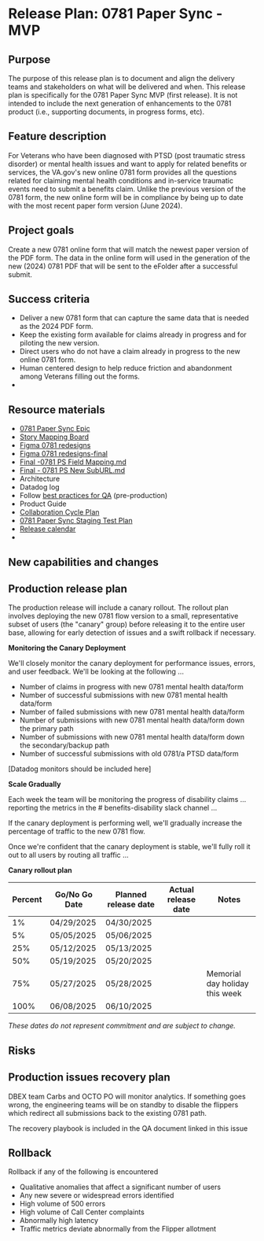 # Release Plan: 0781 Paper Sync - MVP 


## Purpose
The purpose of this release plan is to document and align the delivery teams and stakeholders on what will be delivered and when. This release plan is specifically for the 0781 Paper Sync MVP (first release). It is not intended to include the next generation of enhancements to the 0781 product (i.e., supporting documents, in progress forms, etc). 

## Feature description
For Veterans who have been diagnosed with PTSD (post traumatic stress disorder) or mental health issues and want to apply for related benefits or services, the VA.gov's new online 0781 form provides all the questions related for claiming mental health conditions and in-service traumatic events need to submit a benefits claim. Unlike the previous version of the 0781 form, the new online form will be in compliance by being up to date with the most recent paper form version (June 2024).

## Project goals
Create a new 0781 online form that will match the newest paper version of the PDF form. The data in the online form will used in the generation of the new (2024) 0781 PDF that will be sent to the eFolder after a successful submit.

## Success criteria
- Deliver a new 0781 form that can capture the same data that is needed as the 2024 PDF form.
- Keep the existing form available for claims already in progress and for piloting the new version.
- Direct users who do not have a claim already in progress to the new online 0781 form.
- Human centered design to help reduce friction and abandonment among Veterans filling out the forms.
- 

## Resource materials
- [0781 Paper Sync Epic](https://github.com/department-of-veterans-affairs/va.gov-team/issues/87438) 
- [Story Mapping Board](https://app.mural.co/t/departmentofveteransaffairs9999/m/departmentofveteransaffairs9999/1718308823134/02c2c9ea74f16b276692af8f31eb65202acc7928?wid=0-1719930043260)
- [Figma 0781 redesigns](https://www.figma.com/design/r3Aj9FtLFS989mlVeBsgJg/0781-Redesign?node-id=9856-83462&t=us3dJI6ZkhtJ0Wz8-4)
- [Figma 0781 redesigns-final](https://www.figma.com/design/r3Aj9FtLFS989mlVeBsgJg/0781-Redesign?node-id=8144-135894)
- [Final -0781 PS Field Mapping.md](https://github.com/department-of-veterans-affairs/va.gov-team/blob/master/products/disability/526ez/0781%20Paper%20Sync/0781%20PS%20Field%20Mapping.md)
- [Final - 0781 PS New SubURL.md](https://github.com/department-of-veterans-affairs/va.gov-team/blob/master/products/disability/526ez/0781%20Paper%20Sync/0781%20PS%20New%20SubURL.md)
- Architecture
- Datadog log
- Follow [best practices for QA](https://depo-platform-documentation.scrollhelp.site/developer-docs/qa-and-accessibility-testing) (pre-production)
- Product Guide
- [Collaboration Cycle Plan](https://github.com/department-of-veterans-affairs/va.gov-team/issues/80848)
- [0781 Paper Sync Staging Test Plan](https://github.com/department-of-veterans-affairs/va.gov-team-sensitive/blob/master/Administrative/vagov-users/staging-test-accounts-526EZ-0781-mental-health.md)
- [Release calendar](https://app.mural.co/t/departmentofveteransaffairs9999/m/departmentofveteransaffairs9999/1739482666003/8c148f924688c05f897075c420034f628d3f0970)
- 

## New capabilities and changes


## Production release plan
The production release will include a canary rollout. The rollout plan involves deploying the new 0781 flow version to a small, representative subset of users (the "canary" group) before releasing it to the entire user base, allowing for early detection of issues and a swift rollback if necessary. 

**Monitoring the Canary Deployment**

We'll closely monitor the canary deployment for performance issues, errors, and user feedback. We'll be looking at the following ... 
- Number of claims in progress with new 0781 mental health data/form
- Number of successful submissions with new 0781 mental health data/form
- Number of failed submissions with new 0781 mental health data/form
- Number of submissions with new 0781 mental health data/form down the primary path
- Number of submissions with new 0781 mental health data/form down the secondary/backup path
- Number of successful submissions with old 0781/a PTSD data/form

[Datadog monitors should be included here]

**Scale Gradually**

Each week the team will be monitoring the progress of disability claims ... reporting the metrics in the # benefits-disability slack channel ... 

If the canary deployment is performing well, we'll gradually increase the percentage of traffic to the new 0781 flow. 

Once we're confident that the canary deployment is stable, we'll fully roll it out to all users by routing all traffic ...  

**Canary rollout plan**


| Percent |Go/No Go Date |Planned release date | Actual release date |Notes            |
|---------|--------------|---------------------|---------------------|-----------------|
|1% | 04/29/2025 | 04/30/2025 | | |
|5% | 05/05/2025 | 05/06/2025 | | |
|25% | 05/12/2025 | 05/13/2025 | | |
|50% | 05/19/2025 | 05/20/2025 | | |
|75% | 05/27/2025 | 05/28/2025 | |Memorial day holiday this week |
|100%|  06/08/2025 | 06/10/2025 | | |

_These dates do not represent commitment and are subject to change._


## Risks

## Production issues recovery plan

DBEX team Carbs and OCTO PO will monitor analytics. If something goes wrong, the engineering teams will be on standby to disable the flippers which redirect all submissions back to the existing 0781 path. 

The recovery playbook is included in the QA document linked in this issue 

## Rollback

Rollback if any of the following is encountered
- Qualitative anomalies that affect a significant number of users
- Any new severe or widespread errors identified
- High volume of 500 errors
- High volume of Call Center complaints
- Abnormally high latency
- Traffic metrics deviate abnormally from the Flipper allotment

